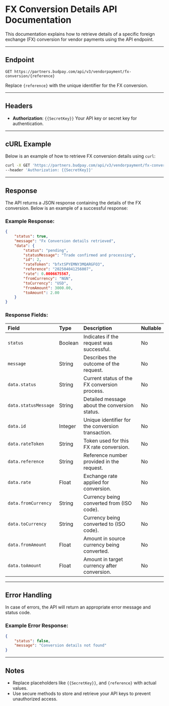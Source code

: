# FX Conversion Details API Documentation

This documentation explains how to retrieve details of a specific foreign exchange (FX) conversion for vendor payments using the API endpoint.

---

## **Endpoint**

```
GET https://partners.budpay.com/api/v3/vendorpayment/fx-conversion/{reference}
```

Replace `{reference}` with the unique identifier for the FX conversion.

---

## **Headers**

- **Authorization**: `{{SecretKey}}`
Your API key or secret key for authentication.

---

## **cURL Example**

Below is an example of how to retrieve FX conversion details using `curl`:

```bash
curl -X GET 'https://partners.budpay.com/api/v3/vendorpayment/fx-conversion/202504041256007' \
--header 'Authorization: {{SecretKey}}'
```

---

## **Response**

The API returns a JSON response containing the details of the FX conversion. Below is an example of a successful response:

### Example Response:

```json
{
    "status": true,
    "message": "Fx Conversion details retrieved",
    "data": {
        "status": "pending",
        "statusMessage": "Trade confirmed and processing",
        "id": 2,
        "rateToken": "bfxtSPYEMNY3MQARGFO3",
        "reference": "202504041256007",
        "rate": 0.0006675567,
        "fromCurrency": "NGN",
        "toCurrency": "USD",
        "fromAmount": 3000.00,
        "toAmount": 2.00
    }
}
```


### Response Fields:

| Field | Type | Description | Nullable |
| :-- | :-- | :-- | :-- |
| `status` | Boolean | Indicates if the request was successful. | No |
| `message` | String | Describes the outcome of the request. | No |
| `data.status` | String | Current status of the FX conversion process. | No |
| `data.statusMessage` | String | Detailed message about the conversion status. | No |
| `data.id` | Integer | Unique identifier for the conversion transaction. | No |
| `data.rateToken` | String | Token used for this FX rate conversion. | No |
| `data.reference` | String | Reference number provided in the request. | No |
| `data.rate` | Float | Exchange rate applied for conversion. | No |
| `data.fromCurrency` | String | Currency being converted from (ISO code). | No |
| `data.toCurrency` | String | Currency being converted to (ISO code). | No |
| `data.fromAmount` | Float | Amount in source currency being converted. | No |
| `data.toAmount` | Float | Amount in target currency after conversion. | No |

---

## **Error Handling**

In case of errors, the API will return an appropriate error message and status code.

### Example Error Response:

```json
{
    "status": false,
    "message": "Conversion details not found"
}
```

---

## **Notes**

- Replace placeholders like `{{SecretKey}}`, and `{reference}` with actual values.
- Use secure methods to store and retrieve your API keys to prevent unauthorized access.
